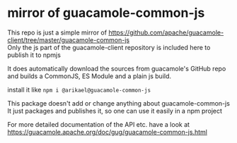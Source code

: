 # mirror of guacamole-common-js

This repo is just a simple mirror of https://github.com/apache/guacamole-client/tree/master/guacamole-common-js   
Only the js part of the guacamole-client repository is included here to publish it to npmjs

It does automatically download the sources from guacamole's GitHub repo and builds a CommonJS, ES Module and a plain js build.

install it like `npm i @arikael@guacamole-common-js`

This package doesn't add or change anything about guacamole-common-js   
It just packages and publishes it, so one can use it easily in a npm project

For more detailed documentation of the API etc. have a look at https://guacamole.apache.org/doc/gug/guacamole-common-js.html